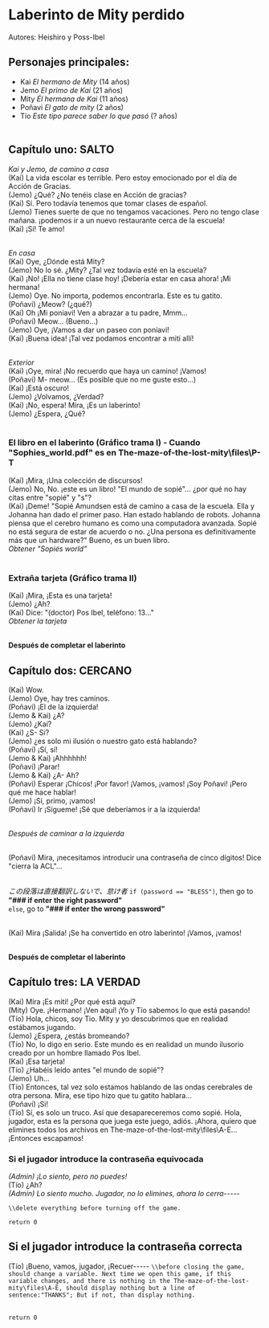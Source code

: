 # Laberinto de Mity perdido
Autores: Heishiro y Poss-Ibel

## Personajes principales:
- Kai *El hermano de Mity* (14 años)<br>
- Jemo *El primo de Kai* (21 años)<br>
- Mity *Él hermana de Kai* (11 años)<br>
- Poñavi *El gato de mity* (2 años)<br>
- Tío *Este tipo parece saber lo que pasó* (? años)<br><br>

## Capítulo uno: **SALTO**
*Kai y Jemo, de camino a casa*<br>
(Kai) La vida escolar es terrible. Pero estoy emocionado por el día de Acción de Gracias.<br>
(Jemo) ¿Qué? ¿No tenéis clase en Acción de gracias?<br>
(Kai) Sí. Pero todavía tenemos que tomar clases de español.<br>
(Jemo) Tienes suerte de que no tengamos vacaciones. Pero no tengo clase mañana. ¡podemos ir a un nuevo restaurante cerca de la escuela!<br>
(Kai) ¡Sí! Te amo!<br><br>

*En casa*<br>
(Kai) Oye, ¿Dónde está Mity?<br>
(Jemo) No lo sé. ¿Mity? ¿Tal vez todavía esté en la escuela?<br>
(Kai) ¡No! ¡Ella no tiene clase hoy! ¡Debería estar en casa ahora! ¡Mi hermana!<br>
(Jemo) Oye. No importa, podemos encontrarla. Este es tu gatito.<br>
(Poñavi) ¿Meow? (¿qué?)<br>
(Kai) Oh ¡Mi poniavi! Ven a abrazar a tu padre, Mmm...<br>
(Poñavi) Meow... (Bueno...)<br>
(Jemo) Oye, ¡Vamos a dar un paseo con poniavi!<br>
(Kai) ¡Buena idea! ¡Tal vez podamos encontrar a miti allí!<br><br>

*Exterior*<br>
(Kai) ¡Oye, mira! ¡No recuerdo que haya un camino! ¡Vamos!<br>
(Poñavi) M- meow... (Es posible que no me guste esto...)<br>
(Kai) ¡Está oscuro!<br>
(Jemo) ¿Volvamos, ¿Verdad?<br>
(Kai) ¡No, espera! Mira, ¡Es un laberinto!<br>
(Jemo) ¿Espera, ¿Qué?<br><br>

###  El libro en el laberinto (Gráfico trama I) - Cuando "Sophies_world.pdf" es en The-maze-of-the-lost-mity\files\P-T
(Kai) ¡Mira, ¡Una colección de discursos!<br>
(Jemo) No, No. ¡este es un libro! "El mundo de sopié"... ¿por qué no hay citas entre "sopié" y "s"?<br>
(Kai) ¡Deme! "Sopié Amundsen está de camino a casa de la escuela. Ella y Johanna han dado el primer paso. Han estado hablando de robots. Johanna piensa que el cerebro humano es como una computadora avanzada. Sopié no está segura de estar de acuerdo o no. ¿Una persona es definitivamente más que un hardware?" Bueno, es un buen libro.<br>
*Obtener "Sopiés world"*<br><br>

### Extraña tarjeta (Gráfico trama II)
(Kai) ¡Mira, ¡Esta es una tarjeta!<br>
(Jemo) ¿Ah?<br>
(Kai) Dice: "(doctor) Pos Ibel, teléfono: 13..."<br>
*Obtener la tarjeta*<br><br>

**Después de completar el laberinto**<br>
## Capítulo dos: **CERCANO**
(Kai) Wow.<br>
(Jemo) Oye, hay tres caminos.<br>
(Poñavi) ¡El de la izquierda!<br>
(Jemo & Kai) ¿A?<br>
(Jemo) ¿Kai?<br>
(Kai) ¿S- Si?<br>
(Jemo) ¿es solo mi ilusión o nuestro gato está hablando?<br>
(Poñavi) ¡Sí, sí!<br>
(Jemo & Kai) ¡Ahhhhhh!<br>
(Poñavi) ¡Parar!<br>
(Jemo & Kai) ¿A- Ah?<br>
(Poñavi) Esperar ¡Chicos! ¡Por favor! ¡Vamos, ¡vamos! ¡Soy Poñavi! ¡Pero qué me hace hablar!<br>
(Jemo) ¡Sí, primo, ¡vamos!<br>
(Poñavi) Ir ¡Sígueme! ¡Sé que deberíamos ir a la izquierda!<br><br>

*Después de caminar a la izquierda*<br><br>

(Poñavi) Mira, ¡necesitamos introducir una contraseña de cinco dígitos! Dice "cierra la ACL"...<br><br>

*この段落は直接翻訳しないで、怠け者*
`if (password == "BLESS")`, then go to **"### if enter the right password"**<br>
`else`, go to **"### if enter the wrong password"**<br><br>


(Kai) Mira ¡Salida! ¡Se ha convertido en otro laberinto! ¡Vamos, ¡vamos!<br><br>

**Después de completar el laberinto**<br>
## Capítulo tres: **LA VERDAD**
(Kai) Mira ¡Es miti! ¿Por qué está aquí?<br>
(Mity) Oye. ¡Hermano! ¡Ven aquí! ¡Yo y Tío sabemos lo que está pasando!<br>
(Tío) Hola, chicos, soy Tio. Mity y yo descubrimos que en realidad estábamos jugando.<br>
(Jemo) ¿Espera, ¿estás bromeando?<br>
(Tío) No, lo digo en serio. Este mundo es en realidad un mundo ilusorio creado por un hombre llamado Pos Ibel.<br>
(Kai) ¡Esa tarjeta!<br>
(Tío) ¿Habéis leído antes "el mundo de sopié"?<br>
(Jemo) Uh...<br>
(Tío) Entonces, tal vez solo estamos hablando de las ondas cerebrales de otra persona. Mira, ese tipo hizo que tu gatito hablara...<br>
(Poñavi) ¡Si!<br>
(Tío) Sí, es solo un truco. Así que desapareceremos como sopié. Hola, jugador, esta es la persona que juega este juego, adiós. ¡Ahora, quiero que elimines todos los archivos en The-maze-of-the-lost-mity\files\A-E… ¡Entonces escapamos!<br>

### Si el jugador introduce la contraseña equivocada
*(Admin) ¡Lo siento, pero no puedes!*<br>
(Tío) ¿Ah?<br>
*(Admin) Lo siento mucho. Jugador, no lo elimines, ahora lo cerra-----*

`\\delete everything before turning off the game.`

`return 0`

## Si el jugador introduce la contraseña correcta
(Tío) ¡Bueno, vamos, jugador, ¡Recuer-----
`\\before closing the game, should change a variable. Next time we open this game, if this variable changes, and there is nothing in the The-maze-of-the-lost-mity\files\A-E, should display nothing but a line of sentence:"THANKS"; But if not, than display nothing.`<br><br>

`return 0`